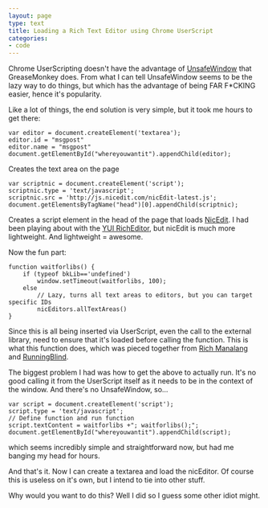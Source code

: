 ```yaml
---
layout: page
type: text
title: Loading a Rich Text Editor using Chrome UserScript
categories: 
- code
---
```

Chrome UserScripting doesn't have the advantage of [UnsafeWindow](http://wiki.greasespot.net/UnsafeWindow) that GreaseMonkey does. From what I can tell UnsafeWindow seems to be the lazy way to do things, but which has the advantage of being FAR F*CKING easier, hence it's popularity.

Like a lot of things, the end solution is very simple, but it took me hours to get there:

    var editor = document.createElement('textarea');
    editor.id = "msgpost"
    editor.name = "msgpost"
    document.getElementById("whereyouwantit").appendChild(editor);
    
Creates the text area on the page

    var scriptnic = document.createElement('script');
    scriptnic.type = 'text/javascript';
    scriptnic.src = 'http://js.nicedit.com/nicEdit-latest.js';
    document.getElementsByTagName("head")[0].appendChild(scriptnic);
    
Creates a script element in the head of the page that loads [NicEdit](http://nicedit.com/). I had been playing about with the [YUI RichEditor](http://developer.yahoo.com/yui/editor/), but nicEdit is much more lightweight. And lightweight = awesome.

Now the fun part:

    function waitforlibs() {
        if (typeof bkLib=='undefined')
            window.setTimeout(waitforlibs, 100);
        else
            // Lazy, turns all text areas to editors, but you can target specific IDs        
            nicEditors.allTextAreas() 
    }
    
Since this is all being inserted via UserScript, even the call to the external library, need to ensure that it's loaded before calling the function. This is what this function does, which was pieced together from [Rich Manalang](http://manalang.com/loading-external-javascript-libraries-in-grea) and [RunningBlind](http://userscripts.org/topics/19388#posts-85803).   

The biggest problem I had was how to get the above to actually run. It's no good calling it from the UserScript itself as it needs to be in the context of the window. And there's no UnsafeWindow, so...

    var script = document.createElement('script');
    script.type = 'text/javascript';
    // Define function and run function
    script.textContent = waitforlibs +"; waitforlibs();"; 
    document.getElementById("whereyouwantit").appendChild(script);
    
which seems incredibly simple and straightforward now, but had me banging my head for hours.

And that's it. Now I can create a textarea and load the nicEditor. Of course this is useless on it's own, but I intend to tie into other stuff.

Why would you want to do this? Well I did so I guess some other idiot might.
